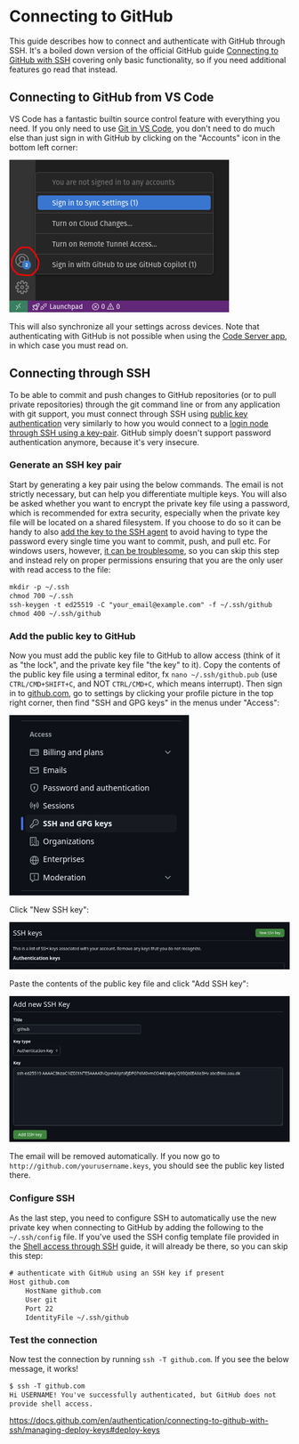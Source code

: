 # Connecting to GitHub
This guide describes how to connect and authenticate with GitHub through SSH. It's a boiled down version of the official GitHub guide [Connecting to GitHub with SSH](https://docs.github.com/en/authentication/connecting-to-github-with-ssh) covering only basic functionality, so if you need additional features go read that instead.


## Connecting to GitHub from VS Code
VS Code has a fantastic builtin source control feature with everything you need. If you only need to use [Git in VS Code](https://code.visualstudio.com/docs/sourcecontrol/intro-to-git), you don't need to do much else than just sign in with GitHub by clicking on the "Accounts" icon in the bottom left corner:

![signinwithgithub](img/github_vscode_accounts_menu.png)

This will also synchronize all your settings across devices. Note that authenticating with GitHub is not possible when using the [Code Server app](webportal/apps/coder.md), in which case you must read on.

## Connecting through SSH
To be able to commit and push changes to GitHub repositories (or to pull private repositories) through the git command line or from any application with git support, you must connect through SSH using [public key authentication](https://www.ssh.com/academy/ssh/public-key-authentication) very similarly to how you would connect to a [login node through SSH using a key-pair](../access/ssh.md#ssh-public-key-authentication). GitHub simply doesn't support password authentication anymore, because it's very insecure.

### Generate an SSH key pair

Start by generating a key pair using the below commands. The email is not strictly necessary, but can help you differentiate multiple keys. You will also be asked whether you want to encrypt the private key file using a password, which is recommended for extra security, especially when the private key file will be located on a shared filesystem. If you choose to do so it can be handy to also [add the key to the SSH agent](https://docs.github.com/en/authentication/connecting-to-github-with-ssh/generating-a-new-ssh-key-and-adding-it-to-the-ssh-agent#adding-your-ssh-key-to-the-ssh-agent) to avoid having to type the password every single time you want to commit, push, and pull etc. For windows users, however, [it can be troublesome](https://docs.github.com/en/authentication/connecting-to-github-with-ssh/managing-deploy-keys#ssh-agent-forwarding), so you can skip this step and instead rely on proper permissions ensuring that you are the only user with read access to the file:

```
mkdir -p ~/.ssh
chmod 700 ~/.ssh
ssh-keygen -t ed25519 -C "your_email@example.com" -f ~/.ssh/github
chmod 400 ~/.ssh/github
```

### Add the public key to GitHub
Now you must add the public key file to GitHub to allow access (think of it as "the lock", and the private key file "the key" to it). Copy the contents of the public key file using a terminal editor, fx `nano ~/.ssh/github.pub` (use `CTRL/CMD+SHIFT+C`, and NOT `CTRL/CMD+C`, which means interrupt). Then sign in to [github.com](https://github.com), go to settings by clicking your profile picture in the top right corner, then find "SSH and GPG keys" in the menus under "Access":

![githubsshkeys](img/github_settings_ssh.png)

Click "New SSH key":

![githubnewsshkey](img/github_settings_newsshkey.png)

Paste the contents of the public key file and click "Add SSH key":

![githubpastesshkey](img/github_settings_pastekey.png)

The email will be removed automatically. If you now go to `http://github.com/yourusername.keys`, you should see the public key listed there.

### Configure SSH
As the last step, you need to configure SSH to automatically use the new private key when connecting to GitHub by adding the following to the `~/.ssh/config` file. If you've used the SSH config template file provided in the [Shell access through SSH](../access/ssh.md#ssh-config-file-template) guide, it will already be there, so you can skip this step:
```
# authenticate with GitHub using an SSH key if present
Host github.com
    HostName github.com
    User git
    Port 22
    IdentityFile ~/.ssh/github
```

### Test the connection
Now test the connection by running `ssh -T github.com`. If you see the below message, it works!
```
$ ssh -T github.com
Hi USERNAME! You've successfully authenticated, but GitHub does not provide shell access.
```

https://docs.github.com/en/authentication/connecting-to-github-with-ssh/managing-deploy-keys#deploy-keys
